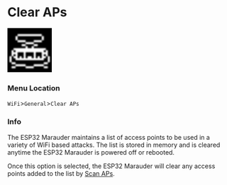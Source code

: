 # Clear APs
<p align="left">
  <img alt="ESP32 WROOM-32U" src="https://github.com/justcallmekoko/ESP32Marauder/blob/master/pictures/icons/clear_22.bmp?raw=true" width="100">
</p>

### Menu Location
`WiFi`>`General`>`Clear APs`  

### Info
The ESP32 Marauder maintains a list of access points to be used in a variety of WiFi based attacks. The list is stored in memory and is cleared anytime the ESP32 Marauder is powered off or rebooted.  

Once this option is selected, the ESP32 Marauder will clear any access points added to the list by [Scan APs](scan-aps).